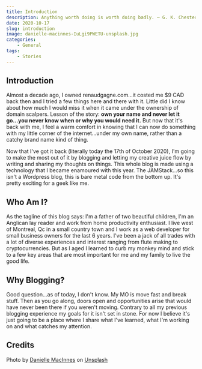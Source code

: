 ```yaml
---
title: Introduction
description: Anything worth doing is worth doing badly. — G. K. Chesterton
date: 2020-10-17
slug: introduction
image: danielle-macinnes-IuLgi9PWETU-unsplash.jpg
categories:
    - General
tags:
    - Stories
---
```


## Introduction

Almost a decade ago, I owned renaudgagne.com...it costed me $9 CAD back then and I tried a few things here and there with it. Little did I know about how much I would miss it when it came under the ownership of domain scalpers. Lesson of the story: **own your name and never let it go...you never know when or why you would need it.** But now that it's back with me, I feel a warm comfort in knowing that I can now do something with my little corner of the internet...under my own name, rather than a catchy brand name kind of thing. 

Now that I've got it back (literally today the 17th of October 2020), I'm going to make the most out of it by blogging and letting my creative juice flow by writing and sharing my thoughts on things. This whole blog is made using a technology that I became enamoured with this year. The JAMStack...so this isn't a Wordpress blog, this is bare metal code from the bottom up. It's pretty exciting for a geek like me.

## Who Am I?

As the tagline of this blog says: I'm a father of two beautiful children, I'm an Anglican lay reader and work from home productivity enthusiast. I live west of Montreal, Qc in a small country town and I work as a web developer for small business owners for the last 6 years. I've been a jack of all trades with a lot of diverse experiences and interest ranging from flute making to cryptocurrencies. But as I aged I learned to curb my monkey mind and stick to a few key areas that are most important for me and my family to live the good life.

## Why Blogging?

Good question...as of today, I don't know. My MO is move fast and break stuff. Then as you go along, doors open and opportunities arise that would have never been there if you weren't moving. Contrary to all my previous blogging experience my goals for it isn't set in stone. For now I believe it's just going to be a place where I share what I've learned, what I'm working on and what catches my attention.


## Credits
<span>Photo by <a href="https://unsplash.com/@dsmacinnes?utm_source=unsplash&amp;utm_medium=referral&amp;utm_content=creditCopyText">Danielle MacInnes</a> on <a href="https://unsplash.com/s/photos/start?utm_source=unsplash&amp;utm_medium=referral&amp;utm_content=creditCopyText">Unsplash</a></span>